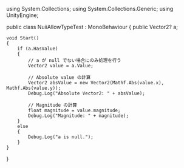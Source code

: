 using System.Collections;
using System.Collections.Generic;
using UnityEngine;

public class NuiiAllowTypeTest : MonoBehaviour
{
    public Vector2? a;

    void Start()
    {
        if (a.HasValue)
        {
            // a が null でない場合にのみ処理を行う
            Vector2 value = a.Value;
            
            // Absolute value の計算
            Vector2 absValue = new Vector2(Mathf.Abs(value.x), Mathf.Abs(value.y));
            Debug.Log("Absolute Vector2: " + absValue);

            // Magnitude の計算
            float magnitude = value.magnitude;
            Debug.Log("Magnitude: " + magnitude);
        }
        else
        {
            Debug.Log("a is null.");
        }
    }
}